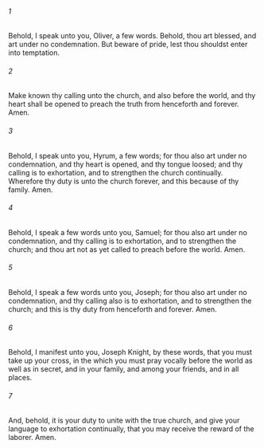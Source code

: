 ###### 1
Behold, I speak unto you, Oliver, a few words. Behold, thou art blessed, and art under no condemnation. But beware of pride, lest thou shouldst enter into temptation.

###### 2
Make known thy calling unto the church, and also before the world, and thy heart shall be opened to preach the truth from henceforth and forever. Amen.

###### 3
Behold, I speak unto you, Hyrum, a few words; for thou also art under no condemnation, and thy heart is opened, and thy tongue loosed; and thy calling is to exhortation, and to strengthen the church continually. Wherefore thy duty is unto the church forever, and this because of thy family. Amen.

###### 4
Behold, I speak a few words unto you, Samuel; for thou also art under no condemnation, and thy calling is to exhortation, and to strengthen the church; and thou art not as yet called to preach before the world. Amen.

###### 5
Behold, I speak a few words unto you, Joseph; for thou also art under no condemnation, and thy calling also is to exhortation, and to strengthen the church; and this is thy duty from henceforth and forever. Amen.

###### 6
Behold, I manifest unto you, Joseph Knight, by these words, that you must take up your cross, in the which you must pray vocally before the world as well as in secret, and in your family, and among your friends, and in all places.

###### 7
And, behold, it is your duty to unite with the true church, and give your language to exhortation continually, that you may receive the reward of the laborer. Amen.

